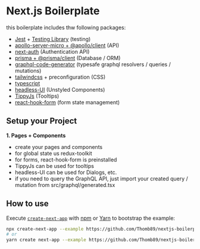 # Next.js Boilerplate
this boilerplate includes thw following packages:
- [Jest](https://jestjs.io/) + [Testing Library](https://testing-library.com/) (testing)
- [apollo-server-micro + @apollo/client](https://www.apollographql.com/) (API)
- [next-auth](https://next-auth.js.org/) (Authentication API)
- [prisma + @prisma/client](https://www.prisma.io/) (Database / ORM)
- [graphql-code-generator](https://www.graphql-code-generator.com/docs/getting-started/index) (typesafe graphql resolvers / queries / mutations)
- [tailwindcss](https://tailwindcss.com/) + preconfiguration (CSS)
- [typescript](https://www.typescriptlang.org/)
- [headless-UI](https://headlessui.dev/) (Unstyled Components)
- [TippyJs](https://atomiks.github.io/tippyjs/) (Tooltips)
- [react-hook-form](https://react-hook-form.com/) (form state management)

## Setup your Project

**1. Pages + Components**
  - create your pages and components
  - for global state us redux-toolkit
  - for forms, react-hook-form is preinstalled
  - TippyJs can be used for tooltips
  - headless-UI can be used for Dialogs, etc.
  - if you need to query the GraphQL API, just import your created query / mutation from src/graphql/generated.tsx


## How to use

Execute [`create-next-app`](https://github.com/vercel/next.js/tree/canary/packages/create-next-app) with [npm](https://docs.npmjs.com/cli/init) or [Yarn](https://yarnpkg.com/lang/en/docs/cli/create/) to bootstrap the example:

```bash
npx create-next-app --example https://github.com/Thomb89/nextjs-boilerplate
# or
yarn create next-app --example https://github.com/Thomb89/nextjs-boilerplate
```

